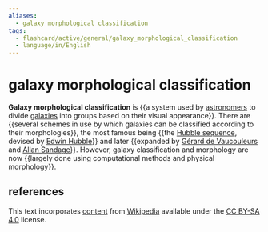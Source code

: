 ```yaml
---
aliases:
  - galaxy morphological classification
tags:
  - flashcard/active/general/galaxy_morphological_classification
  - language/in/English
---
```


# galaxy morphological classification

__Galaxy morphological classification__ is {{a system used by [astronomers](astronomer.md) to divide [galaxies](galaxy.md) into groups based on their visual appearance}}. There are {{several schemes in use by which galaxies can be classified according to their morphologies}}, the most famous being {{the [Hubble sequence](hubble%20sequence.md), devised by [Edwin Hubble](Edwin%20Hubble.md)}} and later {{expanded by [Gérard de Vaucouleurs](Gérard%20de%20Vaucouleurs.md) and [Allan Sandage](Allan%20Sandage.md)}}. However, galaxy classification and morphology are now {{largely done using computational methods and physical morphology}}.

## references

This text incorporates [content](https://en.wikipedia.org/wiki/galaxy_morphological_classification) from [Wikipedia](Wikipedia.md) available under the [CC BY-SA 4.0](https://creativecommons.org/licenses/by-sa/4.0/) license.

